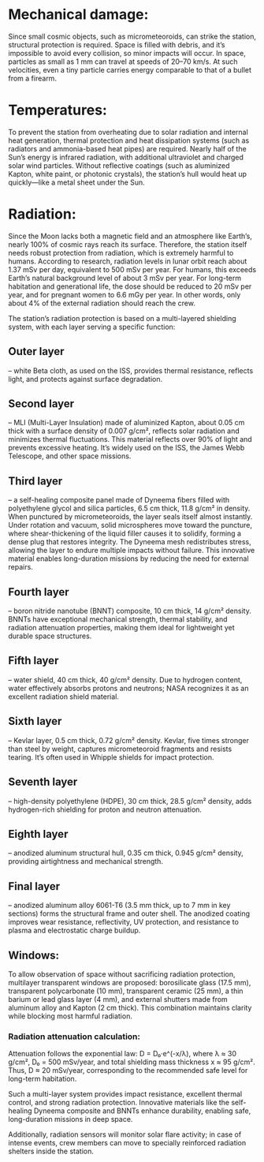 # Mechanical damage:
Since small cosmic objects, such as micrometeoroids, can strike the station, structural protection is required. Space is filled with debris, and it’s impossible to avoid every collision, so minor impacts will occur. In space, particles as small as 1 mm can travel at speeds of 20–70 km/s. At such velocities, even a tiny particle carries energy comparable to that of a bullet from a firearm.

# Temperatures:
To prevent the station from overheating due to solar radiation and internal heat generation, thermal protection and heat dissipation systems (such as radiators and ammonia-based heat pipes) are required. Nearly half of the Sun’s energy is infrared radiation, with additional ultraviolet and charged solar wind particles.
Without reflective coatings (such as aluminized Kapton, white paint, or photonic crystals), the station’s hull would heat up quickly—like a metal sheet under the Sun.

# Radiation:
Since the Moon lacks both a magnetic field and an atmosphere like Earth’s, nearly 100% of cosmic rays reach its surface. Therefore, the station itself needs robust protection from radiation, which is extremely harmful to humans.
According to research, radiation levels in lunar orbit reach about 1.37 mSv per day, equivalent to 500 mSv per year. For humans, this exceeds Earth’s natural background level of about 3 mSv per year.
For long-term habitation and generational life, the dose should be reduced to 20 mSv per year, and for pregnant women to 6.6 mGy per year. In other words, only about 4% of the external radiation should reach the crew.

The station’s radiation protection is based on a multi-layered shielding system, with each layer serving a specific function:

## Outer layer
– white Beta cloth, as used on the ISS, provides thermal resistance, reflects light, and protects against surface degradation.

## Second layer
– MLI (Multi-Layer Insulation) made of aluminized Kapton, about 0.05 cm thick with a surface density of 0.007 g/cm², reflects solar radiation and minimizes thermal fluctuations. This material reflects over 90% of light and prevents excessive heating. It’s widely used on the ISS, the James Webb Telescope, and other space missions.

## Third layer
– a self-healing composite panel made of Dyneema fibers filled with polyethylene glycol and silica particles, 6.5 cm thick, 11.8 g/cm² in density. When punctured by micrometeoroids, the layer seals itself almost instantly. Under rotation and vacuum, solid microspheres move toward the puncture, where shear-thickening of the liquid filler causes it to solidify, forming a dense plug that restores integrity. The Dyneema mesh redistributes stress, allowing the layer to endure multiple impacts without failure. This innovative material enables long-duration missions by reducing the need for external repairs.

## Fourth layer
– boron nitride nanotube (BNNT) composite, 10 cm thick, 14 g/cm² density. BNNTs have exceptional mechanical strength, thermal stability, and radiation attenuation properties, making them ideal for lightweight yet durable space structures.

## Fifth layer
– water shield, 40 cm thick, 40 g/cm² density. Due to hydrogen content, water effectively absorbs protons and neutrons; NASA recognizes it as an excellent radiation shield material.

## Sixth layer
– Kevlar layer, 0.5 cm thick, 0.72 g/cm² density. Kevlar, five times stronger than steel by weight, captures micrometeoroid fragments and resists tearing. It’s often used in Whipple shields for impact protection.

## Seventh layer
– high-density polyethylene (HDPE), 30 cm thick, 28.5 g/cm² density, adds hydrogen-rich shielding for proton and neutron attenuation.

## Eighth layer
– anodized aluminum structural hull, 0.35 cm thick, 0.945 g/cm² density, providing airtightness and mechanical strength.

## Final layer
– anodized aluminum alloy 6061-T6 (3.5 mm thick, up to 7 mm in key sections) forms the structural frame and outer shell. The anodized coating improves wear resistance, reflectivity, UV protection, and resistance to plasma and electrostatic charge buildup.

## Windows:
To allow observation of space without sacrificing radiation protection, multilayer transparent windows are proposed: borosilicate glass (17.5 mm), transparent polycarbonate (10 mm), transparent ceramic (25 mm), a thin barium or lead glass layer (4 mm), and external shutters made from aluminum alloy and Kapton (2 cm thick). This combination maintains clarity while blocking most harmful radiation.

### Radiation attenuation calculation:
Attenuation follows the exponential law:
D = D₀·e^(-x/λ), where λ ≈ 30 g/cm², D₀ = 500 mSv/year, and total shielding mass thickness x ≈ 95 g/cm².
Thus, D ≈ 20 mSv/year, corresponding to the recommended safe level for long-term habitation.

Such a multi-layer system provides impact resistance, excellent thermal control, and strong radiation protection. Innovative materials like the self-healing Dyneema composite and BNNTs enhance durability, enabling safe, long-duration missions in deep space.

Additionally, radiation sensors will monitor solar flare activity; in case of intense events, crew members can move to specially reinforced radiation shelters inside the station.
